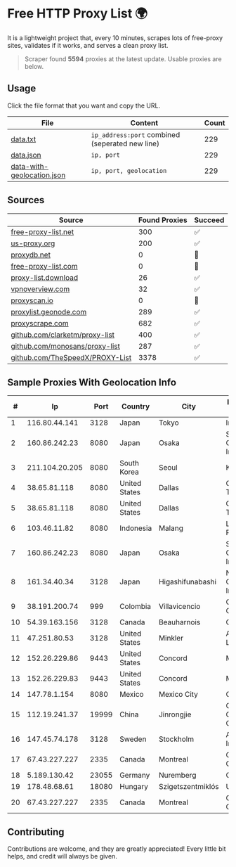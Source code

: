 
# Free HTTP Proxy List 🌍

It is a lightweight project that, every 10 minutes, scrapes lots of free-proxy sites, validates if it works, and serves a clean proxy list.


> Scraper found **5594** proxies at the latest update. Usable proxies are below.

## Usage

Click the file format that you want and copy the URL.


|File|Content|Count|
|----|-------|-----|
|[data.txt](https://raw.githubusercontent.com/themiralay/Proxy-List-World/master/data.txt)|`ip_address:port` combined (seperated new line)|229|
|[data.json](https://raw.githubusercontent.com/themiralay/Proxy-List-World/master/data.json)|`ip, port`|229|
|[data-with-geolocation.json](https://raw.githubusercontent.com/themiralay/Proxy-List-World/master/data-with-geolocation.json)|`ip, port, geolocation`|229|

## Sources

|Source|Found Proxies|Succeed|
|------|-------------|-------|
|[free-proxy-list.net](https://free-proxy-list.net)|300|✅|
|[us-proxy.org](https://www.us-proxy.org)|200|✅|
|[proxydb.net](http://proxydb.net)|0|🚫|
|[free-proxy-list.com](https://free-proxy-list.com/?page=&port=&type%5B%5D=http&type%5B%5D=https&up_time=0&search=Search)|0|🚫|
|[proxy-list.download](https://www.proxy-list.download/HTTP)|26|✅|
|[vpnoverview.com](https://vpnoverview.com/privacy/anonymous-browsing/free-proxy-servers)|32|✅|
|[proxyscan.io](https://www.proxyscan.io)|0|🚫|
|[proxylist.geonode.com](https://proxylist.geonode.com/api/proxy-list?limit=300&page=1&sort_by=lastChecked&sort_type=desc&protocols=http,https)|289|✅|
|[proxyscrape.com](https://api.proxyscrape.com/v2/?request=displayproxies&protocol=http&timeout=10000&country=all&ssl=all&anonymity=all)|682|✅|
|[github.com/clarketm/proxy-list](https://raw.githubusercontent.com/clarketm/proxy-list/master/proxy-list-raw.txt)|400|✅|
|[github.com/monosans/proxy-list](https://raw.githubusercontent.com/monosans/proxy-list/main/proxies/http.txt)|287|✅|
|[github.com/TheSpeedX/PROXY-List](https://raw.githubusercontent.com/TheSpeedX/PROXY-List/master/http.txt)|3378|✅|


## Sample Proxies With Geolocation Info

|#|Ip|Port|Country|City|Internet Service Provider|
|-|--|----|-------|----|-------------------------|
|1|116.80.44.141|3128|Japan|Tokyo|InfoSphere|
|2|160.86.242.23|8080|Japan|Osaka|Sony Network Communications Inc|
|3|211.104.20.205|8080|South Korea|Seoul|Korea Telecom|
|4|38.65.81.118|8080|United States|Dallas|ContentKeeper Technologies|
|5|38.65.81.118|8080|United States|Dallas|ContentKeeper Technologies|
|6|103.46.11.82|8080|Indonesia|Malang|Lintas Data Prima, PT|
|7|160.86.242.23|8080|Japan|Osaka|Sony Network Communications Inc|
|8|161.34.40.34|3128|Japan|Higashifunabashi|NTT PC Communications, Inc.|
|9|38.191.200.74|999|Colombia|Villavicencio|Cogent Communications|
|10|54.39.163.156|3128|Canada|Beauharnois|OVH SAS|
|11|47.251.80.53|3128|United States|Minkler|Alibaba Cloud LLC|
|12|152.26.229.86|9443|United States|Concord|MCNC|
|13|152.26.229.83|9443|United States|Concord|MCNC|
|14|147.78.1.154|8080|Mexico|Mexico City|ONEPROVIDER|
|15|112.19.241.37|19999|China|Jinrongjie|China Mobile Communications Corporation|
|16|147.45.74.178|3128|Sweden|Stockholm|Aeza International LTD|
|17|67.43.227.227|2335|Canada|Montreal|GloboTech Communications|
|18|5.189.130.42|23055|Germany|Nuremberg|Contabo GmbH|
|19|178.48.68.61|18080|Hungary|Szigetszentmiklós|UPC|
|20|67.43.227.227|2335|Canada|Montreal|GloboTech Communications|



## Contributing

Contributions are welcome, and they are greatly appreciated! Every
little bit helps, and credit will always be given.

